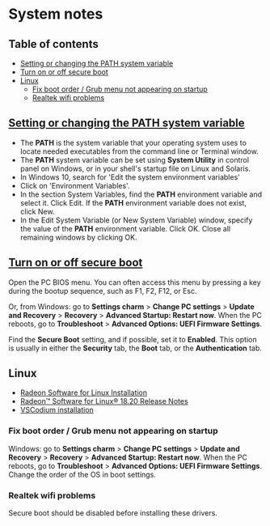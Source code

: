 # System notes <!-- omit in toc -->

## Table of contents <!-- omit in toc -->
- [Setting or changing the PATH system variable](#setting-or-changing-the-path-system-variable)
- [Turn on or off secure boot](#turn-on-or-off-secure-boot)
- [Linux](#linux)
  - [Fix boot order / Grub menu not appearing on startup](#fix-boot-order--grub-menu-not-appearing-on-startup)
  - [Realtek wifi problems](#realtek-wifi-problems)

## [Setting or changing the PATH system variable](https://www.java.com/en/download/help/path.xml)

* The **PATH** is the system variable that your operating system uses to locate needed executables from the command line or Terminal window.
* The **PATH** system variable can be set using **System Utility** in control panel on Windows, or in your shell's startup file on Linux and Solaris.
* In Windows 10, search for 'Edit the system environment variables'
* Click on 'Environment Variables'.
* In the section System Variables, find the **PATH** environment variable and select it. Click Edit. If the **PATH** environment variable does not exist, click New.
* In the Edit System Variable (or New System Variable) window, specify the value of the **PATH** environment variable. Click OK. Close all remaining windows by clicking OK.

## [Turn on or off secure boot](https://docs.microsoft.com/en-us/windows-hardware/manufacture/desktop/disabling-secure-boot)

Open the PC BIOS menu. You can often access this menu by pressing a key during the bootup sequence, such as F1, F2, F12, or Esc.

Or, from Windows: go to **Settings charm** > **Change PC settings** > **Update and Recovery** > **Recovery** > **Advanced Startup: Restart now**. When the PC reboots, go to **Troubleshoot** > **Advanced Options: UEFI Firmware Settings**.

Find the **Secure Boot** setting, and if possible, set it to **Enabled**. This option is usually in either the **Security** tab, the **Boot** tab, or the **Authentication** tab.

## Linux

* [Radeon Software for Linux Installation](https://www.amd.com/en/support/kb/release-notes/AMDGPU-INSTALLATION)
* [Radeon™ Software for Linux® 18.20 Release Notes](https://www.amd.com/en/support/kb/release-notes/rn-prorad-lin-18-20)
* [VSCodium installation](https://gitlab.com/paulcarroty/vscodium-deb-rpm-repo)

### Fix boot order / Grub menu not appearing on startup 

Windows: go to **Settings charm** > **Change PC settings** > **Update and Recovery** > **Recovery** > **Advanced Startup: Restart now**. When the PC reboots, go to **Troubleshoot** > **Advanced Options: UEFI Firmware Settings**. Change the order of the OS in boot settings.

### Realtek wifi problems

Secure boot should be disabled before installing these drivers.